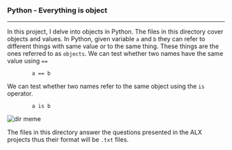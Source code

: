 ### Python - Everything is object

------

In this project, I delve into objects in Python. The files in this directory cover objects and values. In Python, given variable `a` and `b` they can refer to different things with same value or to the same thing. These things are the ones referred to as `objects`. We can test whether two names have the same value using `==`

			a == b

We can test whether two names refer to the same object using the `is` operator.

			a is b

![dir meme](https://s3.amazonaws.com/intranet-projects-files/holbertonschool-higher-level_programming+/252/r_208403_QPSN8.jpg)

The files in this directory answer the questions presented in the ALX projects thus their format will be `.txt` files.
